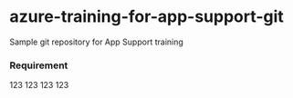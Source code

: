 # azure-training-for-app-support-git
Sample git repository for App Support training

### Requirement
123 123 123 123  



